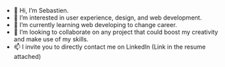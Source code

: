- 👋 Hi, I’m Sebastien.
- 👀 I’m interested in user experience, design, and web development.
- 🌱 I’m currently learning web developing to change career.
- 💞️ I’m looking to collaborate on any project that could boost my creativity and make use of my skills.
- 📫 I invite you to directly contact me on LinkedIn (Link in the resume attached)


